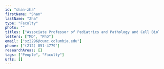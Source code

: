 ```yaml
---
id: "shan-zha"
firstName: "Shan"
lastName: "Zha"
type: "Faculty"
photo: ""
titles: ["Associate Professor of Pediatrics and Pathology and Cell Biology"]
letters: ["MD", "PhD"]
email: ["sz2296@cumc.columbia.edu"]
phone: ["(212) 851-4779"]
researchAreas: []
tags: ["People", "Faculty"]
urls: []
---
```

